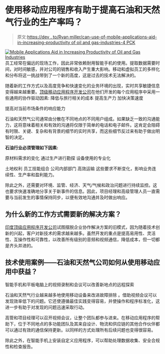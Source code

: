 # 使用移动应用程序有助于提高石油和天然气行业的生产率吗？

> 原文:[https://dev . to/Ryan miller/can-use-of-mobile-applications-aid-in-increasing-productivity of oil and gas-industries-4 PCK](https://dev.to/ryanmiller/can-use-of-mobile-applications-aid-in-increasing-productivity-of-oil-and-gas-industries-4pck)

[![Mobile Applications Aid in Increasing Productivity of Oil and Gas Industries](../Images/9e8006bcd859045634d1b48d003382a9.png)](https://res.cloudinary.com/practicaldev/image/fetch/s--yObgjhn1--/c_limit%2Cf_auto%2Cfl_progressive%2Cq_auto%2Cw_880/https://i.imgur.com/yBasyc6.png) 
员工经常在偏远的现场工作，因此非常依赖耐用智能手机的使用。提取数据需要时间，对时间敏感，并对公司的销售和收入产生重大影响。移动和虚拟员工的多样化和分布将这一挑战带到了一个新的高度，这是过去的技术无法解决的。

随着新的工作方式以及高度竞争和快速变化的业务环境的出现，实时共享敏捷信息变得越来越重要。[顶级移动应用程序开发公司](https://www.itfirms.co/top-mobile-app-development-companies/)在他们开发的每个应用程序中采用一些通用的协作驱动因素:
降低与旅行相关的成本
提高生产力
加快决策速度

提高对当前市场条件的响应能力

石油和天然气公司通常由分散在不同地点的不同用户组成。如果缺乏一致的沟通能力，这将意味着相关和有效的沟通将仅限于简单的电话和电子邮件。这肯定会阻碍有时限、关键、复杂和有背景的细节的实时共享，而这些细节反过来有助于做出明智的决定。

**石油行业必须管理如下因素:**

原材料需求的变化
通过生产进行勘探
设备使用的专业化

土地权利
员工技能组合
公司内部部门
高效运输
这些要求不断变化，影响业务连续性、生产率和盈利能力。

除此之外，还需要对环境、监管、经济、天气/气候和政治问题进行持续监控。这也要求快速准确地分享关于新事件的信息。因此，项目经理和高级管理人员一直需要与当前发生的事情保持同步，以便有效地沟通并及时做出响应。

## [](#why-are-new-solutions-required-for-new-ways-of-working)为什么新的工作方式需要新的解决方案？

[印度顶级应用程序开发公司](https://www.itfirms.co/top-mobile-app-development-companies-india/)试图摆脱企业协作解决方案的旧模式，因为随着技术创新的兴起，客户对新技术的需求越来越多。虽然开发的重点是提高易用性、灵活性、互操作性和可靠性，以改善所有级别的音频和视频通信，降低成本，但一切都是齐头并进的。

## [](#the-technical-use-case-how-oil-and-gas-companies-are-benefitted-from-use-of-mobile-applications)技术使用案例——石油和天然气公司如何从使用移动应用中获益？

智能手机和平板电脑上的视频录制和会议可以改善新地点的远程探索

石油和天然气行业越来越多地使用移动设备来改进故障排除
。借助视频会议可以发现效率低下的问题。它还使遵循最佳实践变得容易，并使操作和程序标准化，这进一步有助于对发现的问题迅速采取行动。

高管和项目经理可以召开视频会议，让整个团队都参与进来。在移动应用程序的帮助下，位于不同地点的多功能团队及其来自设计、物流和供应链的其他合作伙伴都可以通过有效的通信保持更新。以同样的方式处理所有后续问题也变得很容易。

除此之外，在智能手机上安装自定义应用程序，可以帮助处理数据收集、安全合规性和检查报告。